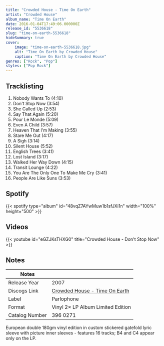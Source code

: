 ```yaml
---
title: "Crowded House - Time On Earth"
artist: "Crowded House"
album_name: "Time On Earth"
date: 2016-01-04T17:49:06.000000Z
release_id: "5536618"
slug: "time-on-earth-5536618"
hideSummary: true
cover:
    image: "time-on-earth-5536618.jpg"
    alt: "Time On Earth by Crowded House"
    caption: "Time On Earth by Crowded House"
genres: ["Rock", "Pop"]
styles: ["Pop Rock"]
---
```


## Tracklisting
1. Nobody Wants To (4:10)
2. Don't Stop Now (3:54)
3. She Called Up (2:53)
4. Say That Again (5:20)
5. Pour Le Monde (5:09)
6. Even A Child (3:57)
7. Heaven That I'm Making (3:55)
8. Stare Me Out (4:17)
9. A Sigh (3:14)
10. Silent House (5:52)
11. English Trees (3:41)
12. Lost Island (3:17)
13. Walked Her Way Down (4:15)
14. Transit Lounge (4:22)
15. You Are The Only One To Make Me Cry (3:41)
16. People Are Like Suns (3:53)


## Spotify
{{< spotify type="album" id="48vqZ7AYwMuw1b1sfJXi1n" width="100%" height="500" >}}



## Videos
{{< youtube id="eGZJKsTHXG0" title="Crowded House - Don't Stop Now" >}}

## Notes
| Notes          |             |
| ---------------| ----------- |
| Release Year   | 2007 |
| Discogs Link   | [Crowded House - Time On Earth](https://www.discogs.com/release/5536618-Crowded-House-Time-On-Earth) |
| Label          | Parlophone |
| Format         | Vinyl 2× LP Album Limited Edition |
| Catalog Number | 396 0271 |

European double 180gm vinyl edition in custom stickered gatefold lyric sleeve with picture inner sleeves - features 16 tracks; B4 and C4 appear only on the LP.
